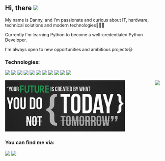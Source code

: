 ## Hi, there <img src="https://raw.githubusercontent.com/MartinHeinz/MartinHeinz/master/wave.gif" width="30px">

My name is Danny, and I'm passionate and curious about IT, hardware, technical solutions and modern technologies👨🏻‍💻 

Currently I'm learning Python to become a well-credentialed Python Developer.

I'm always open to new opportunities and ambitious projects😃

### Technologies:
![](https://img.shields.io/badge/OS-Linux-informational?style=flat&logo=linux&logoColor=white&color=22924f)
![](https://img.shields.io/badge/Editor-PyCharm_IDEA-informational?style=flat&logo=pycharm&logoColor=white&color=22924f)
![](https://img.shields.io/badge/Code-Python-informational?style=flat&logo=python&logoColor=white&color=22924f)
![](https://img.shields.io/badge/Code-Django-informational?style=flat&logo=django&logoColor=white&color=22924f)
![](https://img.shields.io/badge/Code-Flask-informational?style=flat&logo=flask&logoColor=white&color=22924f)
![](https://img.shields.io/badge/Code-Make-informational?style=flat&logo=cmake&logoColor=white&color=22924f)
![](https://img.shields.io/badge/Shell-Bash-informational?style=flat&logo=gnu-bash&logoColor=white&color=22924f)
![](https://img.shields.io/badge/Tools-MongoDB-informational?style=flat&logo=mongodb&logoColor=white&color=22924f)
![](https://img.shields.io/badge/Tools-PostgreSQL-informational?style=flat&logo=postgresql&logoColor=white&color=22924f)
![](https://img.shields.io/badge/Tools-Docker-informational?style=flat&logo=docker&logoColor=white&color=22924f)
![](https://img.shields.io/badge/Cloud-Digital_Ocean-informational?style=flat&logo=digitalocean&logoColor=white&color=22924f)

<img align="right" height="170" src="https://github-readme-stats.vercel.app/api?username=dnplkv&show_icons=true&theme=dark" />

<p>
	<img src="https://github.com/dnplkv/dnplkv/blob/main/motivation.jpg" width="390"/>
</p>

### You can find me via:

<p>
	<a  align="right" href="https://twitter.com/dannypolyakov"><img src="https://img.shields.io/badge/twitter-%231DA1F2.svg?&style=for-the-badge&logo=twitter&logoColor=white" height=25></a>
	<a align="right" href="https://www.linkedin.com/in/danny-polyakov-745820200/"><img src="https://img.shields.io/badge/linkedin-%230077B5.svg?&style=for-the-badge&logo=linkedin&logoColor=white" height=25></a>
</p>
